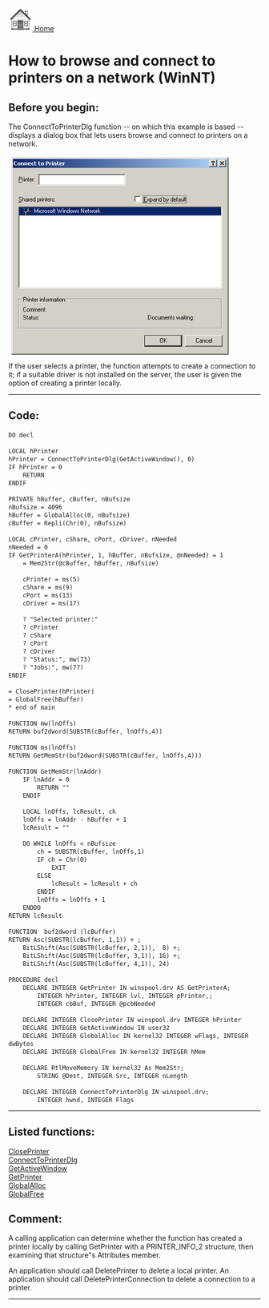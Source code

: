[<img src="../images/home.png"> Home ](https://github.com/VFPX/Win32API)  

# How to browse and connect to printers on a network (WinNT)

## Before you begin:
The ConnectToPrinterDlg function -- on which this example is based -- displays a dialog box that lets users browse and connect to printers on a network.   

![](../images/getnetprint.png)  
If the user selects a printer, the function attempts to create a connection to it; if a suitable driver is not installed on the server, the user is given the option of creating a printer locally.   
  
***  


## Code:
```foxpro  
DO decl

LOCAL hPrinter
hPrinter = ConnectToPrinterDlg(GetActiveWindow(), 0)
IF hPrinter = 0
	RETURN
ENDIF

PRIVATE hBuffer, cBuffer, nBufsize
nBufsize = 4096
hBuffer = GlobalAlloc(0, nBufsize)
cBuffer = Repli(Chr(0), nBufsize)

LOCAL cPrinter, cShare, cPort, cDriver, nNeeded
nNeeded = 0
IF GetPrinterA(hPrinter, 1, hBuffer, nBufsize, @nNeeded) = 1
	= Mem2Str(@cBuffer, hBuffer, nBufsize)

	cPrinter = ms(5)
	cShare = ms(9)
	cPort = ms(13)
	cDriver = ms(17)
	
	? "Selected printer:"
	? cPrinter
	? cShare
	? cPort
	? cDriver
	? "Status:", mw(73)
	? "Jobs:", mw(77)
ENDIF

= ClosePrinter(hPrinter)
= GlobalFree(hBuffer)
* end of main

FUNCTION mw(lnOffs)
RETURN buf2dword(SUBSTR(cBuffer, lnOffs,4))

FUNCTION ms(lnOffs)
RETURN GetMemStr(buf2dword(SUBSTR(cBuffer, lnOffs,4)))

FUNCTION GetMemStr(lnAddr)
	IF lnAddr = 0
		RETURN ""
	ENDIF

	LOCAL lnOffs, lcResult, ch
	lnOffs = lnAddr - hBuffer + 1
	lcResult = ""

	DO WHILE lnOffs < nBufsize
		ch = SUBSTR(cBuffer, lnOffs,1)
		IF ch = Chr(0)
			EXIT
		ELSE
			lcResult = lcResult + ch
		ENDIF
		lnOffs = lnOffs + 1
	ENDDO
RETURN lcResult

FUNCTION  buf2dword (lcBuffer)
RETURN Asc(SUBSTR(lcBuffer, 1,1)) + ;
	BitLShift(Asc(SUBSTR(lcBuffer, 2,1)),  8) +;
	BitLShift(Asc(SUBSTR(lcBuffer, 3,1)), 16) +;
	BitLShift(Asc(SUBSTR(lcBuffer, 4,1)), 24)

PROCEDURE decl
	DECLARE INTEGER GetPrinter IN winspool.drv AS GetPrinterA;
		INTEGER hPrinter, INTEGER lvl, INTEGER pPrinter,;
		INTEGER cbBuf, INTEGER @pcbNeeded

	DECLARE INTEGER ClosePrinter IN winspool.drv INTEGER hPrinter
	DECLARE INTEGER GetActiveWindow IN user32
	DECLARE INTEGER GlobalAlloc IN kernel32 INTEGER wFlags, INTEGER dwBytes
	DECLARE INTEGER GlobalFree IN kernel32 INTEGER hMem

	DECLARE RtlMoveMemory IN kernel32 As Mem2Str;
		STRING @Dest, INTEGER Src, INTEGER nLength

	DECLARE INTEGER ConnectToPrinterDlg IN winspool.drv;
		INTEGER hwnd, INTEGER Flags  
```  
***  


## Listed functions:
[ClosePrinter](../libraries/winspool.drv/ClosePrinter.md)  
[ConnectToPrinterDlg](../libraries/winspool.drv/ConnectToPrinterDlg.md)  
[GetActiveWindow](../libraries/user32/GetActiveWindow.md)  
[GetPrinter](../libraries/winspool.drv/GetPrinter.md)  
[GlobalAlloc](../libraries/kernel32/GlobalAlloc.md)  
[GlobalFree](../libraries/kernel32/GlobalFree.md)  

## Comment:
A calling application can determine whether the function has created a printer locally by calling GetPrinter with a PRINTER_INFO_2 structure, then examining that structure"s Attributes member.   
  
An application should call DeletePrinter to delete a local printer. An application should call DeletePrinterConnection to delete a connection to a printer.   
  
***  

